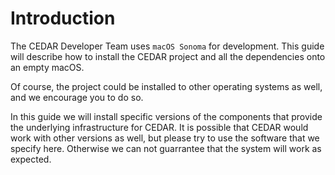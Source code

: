 # Introduction

The CEDAR Developer Team uses `macOS Sonoma` for development. This guide will describe how to install the CEDAR project and all the dependencies onto an empty macOS. 

Of course, the project could be installed to other operating systems as well, and we encourage you to do so.

In this guide we will install specific versions of the components that provide the underlying infrastructure for CEDAR. It is possible that CEDAR would work with other versions as well, but please try to use the software that we specify here. Otherwise we can not guarrantee that the system will work as expected.   
